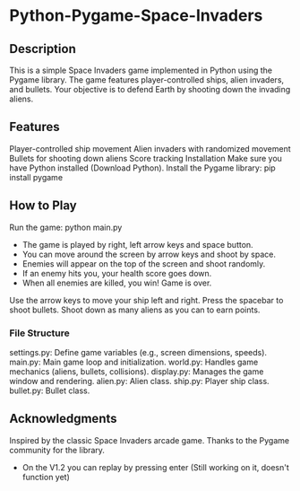 # Python-Pygame-Space-Invaders

## Description
This is a simple Space Invaders game implemented in Python using the Pygame library. The game features player-controlled ships, alien invaders, and bullets. Your objective is to defend Earth by shooting down the invading aliens.

## Features
Player-controlled ship movement
Alien invaders with randomized movement
Bullets for shooting down aliens
Score tracking
Installation
Make sure you have Python installed (Download Python).
Install the Pygame library:
pip install pygame

## How to Play
Run the game:
python main.py
* The game is played by right, left arrow keys and space button.
* You can move around the screen by arrow keys and shoot by space.
* Enemies will appear on the top of the screen and shoot randomly.
* If an enemy hits you, your health score goes down.
* When all enemies are killed, you win! Game is over.

Use the arrow keys to move your ship left and right.
Press the spacebar to shoot bullets.
Shoot down as many aliens as you can to earn points.

### File Structure
settings.py: Define game variables (e.g., screen dimensions, speeds).
main.py: Main game loop and initialization.
world.py: Handles game mechanics (aliens, bullets, collisions).
display.py: Manages the game window and rendering.
alien.py: Alien class.
ship.py: Player ship class.
bullet.py: Bullet class.

## Acknowledgments
Inspired by the classic Space Invaders arcade game.
Thanks to the Pygame community for the library.

* On the V1.2 you can replay by pressing enter (Still working on it, doesn't function yet)
